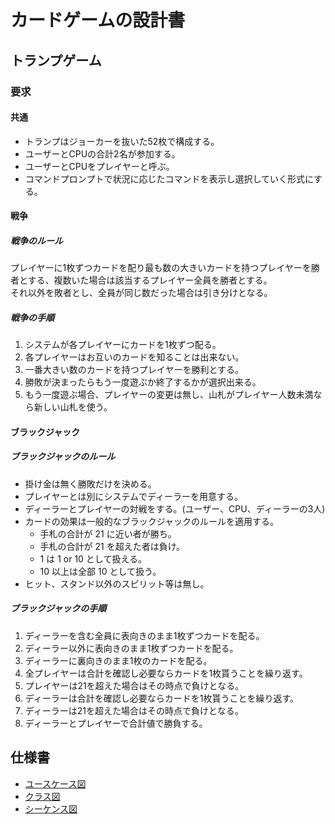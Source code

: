 # カードゲームの設計書

## トランプゲーム

### 要求

#### 共通

- トランプはジョーカーを抜いた52枚で構成する。
- ユーザーとCPUの合計2名が参加する。
- ユーザーとCPUをプレイヤーと呼ぶ。
- コマンドプロンプトで状況に応じたコマンドを表示し選択していく形式にする。

#### 戦争

##### 戦争のルール

プレイヤーに1枚ずつカードを配り最も数の大きいカードを持つプレイヤーを勝者とする、複数いた場合は該当するプレイヤー全員を勝者とする。  
それ以外を敗者とし、全員が同じ数だった場合は引き分けとなる。

##### 戦争の手順

1. システムが各プレイヤーにカードを1枚ずつ配る。
2. 各プレイヤーはお互いのカードを知ることは出来ない。
3. 一番大きい数のカードを持つプレイヤーを勝利とする。
4. 勝敗が決まったらもう一度遊ぶか終了するかが選択出来る。
5. もう一度遊ぶ場合、プレイヤーの変更は無し、山札がプレイヤー人数未満なら新しい山札を使う。

#### ブラックジャック

##### ブラックジャックのルール

- 掛け金は無く勝敗だけを決める。
- プレイヤーとは別にシステムでディーラーを用意する。
- ディーラーとプレイヤーの対戦をする。(ユーザー、CPU、ディーラーの3人)
- カードの効果は一般的なブラックジャックのルールを適用する。
  - 手札の合計が 21 に近い者が勝ち。
  - 手札の合計が 21 を超えた者は負け。
  - 1 は 1 or 10 として扱える。
  - 10 以上は全部 10 として扱う。
- ヒット、スタンド以外のスピリット等は無し。

##### ブラックジャックの手順

1. ディーラーを含む全員に表向きのまま1枚ずつカードを配る。
2. ディーラー以外に表向きのまま1枚ずつカードを配る。
3. ディーラーに裏向きのまま1枚のカードを配る。
4. 全プレイヤーは合計を確認し必要ならカードを1枚貰うことを繰り返す。
5. プレイヤーは21を超えた場合はその時点で負けとなる。
6. ディーラーは合計を確認し必要ならカードを1枚貰うことを繰り返す。
7. ディーラーは21を超えた場合はその時点で負けとなる。
8. ディーラーとプレイヤーで合計値で勝負する。

## 仕様書

- [ユースケース図](design/usecase.md)
- [クラス図](design/class.md)
- [シーケンス図](design/sequence.md)
